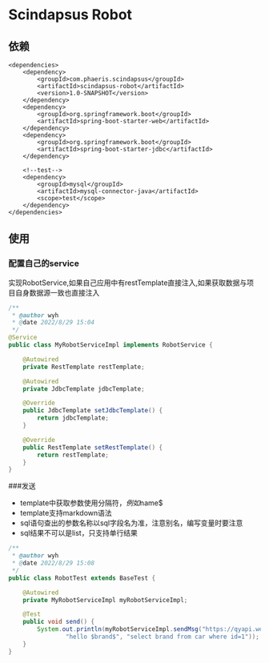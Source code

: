# Scindapsus Robot

## 依赖

```
<dependencies>
    <dependency>
        <groupId>com.phaeris.scindapsus</groupId>
        <artifactId>scindapsus-robot</artifactId>
        <version>1.0-SNAPSHOT</version>
    </dependency>
    <dependency>
        <groupId>org.springframework.boot</groupId>
        <artifactId>spring-boot-starter-web</artifactId>
    </dependency>
    <dependency>
        <groupId>org.springframework.boot</groupId>
        <artifactId>spring-boot-starter-jdbc</artifactId>
    </dependency>

    <!--test-->
    <dependency>
        <groupId>mysql</groupId>
        <artifactId>mysql-connector-java</artifactId>
        <scope>test</scope>
    </dependency>
</dependencies>
```

## 使用

### 配置自己的service
实现RobotService,如果自己应用中有restTemplate直接注入,如果获取数据与项目自身数据源一致也直接注入

```java
/**
 * @author wyh
 * @date 2022/8/29 15:04
 */
@Service
public class MyRobotServiceImpl implements RobotService {

    @Autowired
    private RestTemplate restTemplate;

    @Autowired
    private JdbcTemplate jdbcTemplate;

    @Override
    public JdbcTemplate setJdbcTemplate() {
        return jdbcTemplate;
    }

    @Override
    public RestTemplate setRestTemplate() {
        return restTemplate;
    }
}
```

###发送  
  - template中获取参数使用分隔符$，例如$name$ 
  - template支持markdown语法
  - sql语句查出的参数名称以sql字段名为准，注意别名，编写变量时要注意
  - sql结果不可以是list，只支持单行结果

```java
/**
 * @author wyh
 * @date 2022/8/29 15:08
 */
public class RobotTest extends BaseTest {

    @Autowired
    private MyRobotServiceImpl myRobotServiceImpl;

    @Test
    public void send() {
        System.out.println(myRobotServiceImpl.sendMsg("https://qyapi.weixin.qq.com/cgi-bin/webhook/send?key=60e707a9-609d-4e24-9a95-de39660023e5",
                "hello $brand$", "select brand from car where id=1"));
    }
}
```